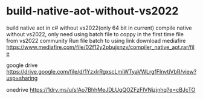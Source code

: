 # build-native-aot-without-vs2022
build native aot in c# without vs2022(only 64 bit in current)
compile native without vs2022, only need using batch file to coppy in the first time
file from vs2022 community
Run file batch to using
link download 
mediafire https://www.mediafire.com/file/02f12y2pbujxnzv/compiler_native_aot.rar/file

google drive https://drive.google.com/file/d/1YzxlrRgxscLmiWTyaVWLrgfFInvtjVbR/view?usp=sharing

onedrive https://1drv.ms/u/s!Ao7BhhMeJDLUgQOZFzFIVNjzjnhq?e=cBJcTO
